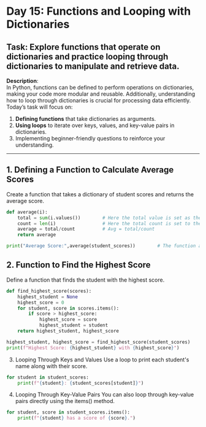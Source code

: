# Day 15: Functions and Looping with Dictionaries

## **Task**: Explore functions that operate on dictionaries and practice looping through dictionaries to manipulate and retrieve data.

**Description**:  
In Python, functions can be defined to perform operations on dictionaries, making your code more modular and reusable. Additionally, understanding how to loop through dictionaries is crucial for processing data efficiently. Today’s task will focus on:

1. **Defining functions** that take dictionaries as arguments.
2. **Using loops** to iterate over keys, values, and key-value pairs in dictionaries.
3. Implementing beginner-friendly questions to reinforce your understanding.

---

##  1. Defining a Function to Calculate Average Scores
Create a function that takes a dictionary of student scores and returns the average score.

```python
def average(i):
    total = sum(i.values())        # Here the total value is set as the sum of all values
    count = len(i)                 # Here the total count is set to the number of values
    average = total/count          # Avg = total/count
    return average

print("Average Score:",average(student_scores))        # The function average() is used to find the average score.
```

## 2. Function to Find the Highest Score
Define a function that finds the student with the highest score.

```python
def find_highest_score(scores):
    highest_student = None
    highest_score = 0
    for student, score in scores.items():
        if score > highest_score:
            highest_score = score
            highest_student = student
    return highest_student, highest_score

highest_student, highest_score = find_highest_score(student_scores)
print(f"Highest Score: {highest_student} with {highest_score}")
```

3. Looping Through Keys and Values
Use a loop to print each student's name along with their score.

```python
for student in student_scores:
    print(f"{student}: {student_scores[student]}")
```

4. Looping Through Key-Value Pairs
You can also loop through key-value pairs directly using the items() method.

```python
for student, score in student_scores.items():
    print(f"{student} has a score of {score}.")
```

